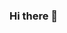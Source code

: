 ### Hi there 👋

<!--
**lizzij/lizzij** is a ✨ _special_ ✨ repository because its `README.md` (this file) appears on your GitHub profile.

I am Eliza Huang 黄子衿「huáng zǐ jīn」.

- 🔭 I’m currently working on a new portfolio site.
- 🌱 I’m currently learning digital illustration.
- 📫 How to reach me: elizazijinhuang@gmail.com
- 😄 Pronouns: She/her/hers.
